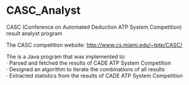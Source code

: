 # CASC_Analyst
CASC (Conference on Automated Deduction ATP System Competition) result analyst program

The CASC competition website: http://www.cs.miami.edu/~tptp/CASC/

The is a Java program that was implemented to:
<br/>· Parsed and fetched the results of CADE ATP System Competition
<br/>· Designed an algorithm to iterate the combinations of all results
<br/>· Extracted statistics from the results of CADE ATP System Competition
